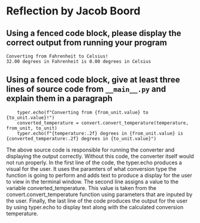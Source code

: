# Reflection by Jacob Boord

## Using a fenced code block, please display the correct output from running your program

```
Converting from Fahrenheit to Celsius!
32.00 degrees in Fahrenheit is 0.00 degrees in Celsius
```

## Using a fenced code block, give at least three lines of source code from `__main__.py` and explain them in a paragraph

```
    typer.echo(f"Converting from {from_unit.value} to {to_unit.value}!")
    converted_temperature = convert.convert_temperature(temperature, from_unit, to_unit)
    typer.echo(f"{temperature:.2f} degrees in {from_unit.value} is {converted_temperature:.2f} degrees in {to_unit.value}")
```

The above source code is responsible for running the converter and displaying the output correctly. Without this code, the converter itself would not run properly. In the first line of the code, the typer.echo produces a visual for the user. It uses the paramters of what conversion type the function is going to perform and adds text to produce a display for the user to view in the terminal window. The second line assigns a value to the variable converted_temperature. This value is taken from the convert.convert_temperature function using parameters that are inputed by the user. Finally, the last line of the code produces the output for the user by using typer.echo to display text along with the calculated conversion temperature.
